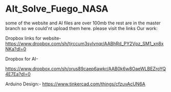# Alt_Solve_Fuego_NASA
some of the website and AI files are over 100mb the rest are in the master branch so we could'nt upload them here. please visit the links
Our work:

   Dropbox links for website- https://www.dropbox.com/sh/tjrccum3sylvnqr/AABhRd_PY2Vpz_SM1_xn8xNKa?dl=0

   Dropbox for AI-

https://www.dropbox.com/sh/orus89caep6awkr/AAB0k6w8OaeWLBEZroYQ4E7Ea?dl=0 

   Arduino Design:- https://www.tinkercad.com/things/cfzuvAcUN6A 
